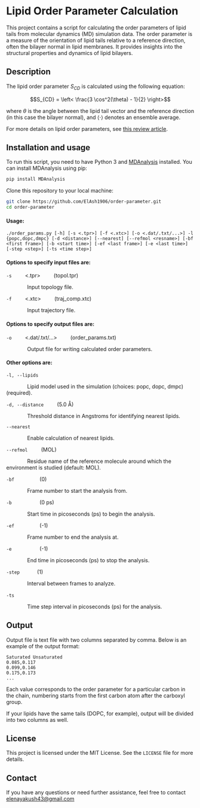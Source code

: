 # Lipid Order Parameter Calculation

This project contains a script for calculating the order parameters of lipid tails from molecular dynamics (MD) simulation data. The order parameter is a measure of the orientation of lipid tails relative to a reference direction, often the bilayer normal in lipid membranes. It provides insights into the structural properties and dynamics of lipid bilayers.

## Description

The lipid order parameter $S_{CD}$ is calculated using the following equation:

$$S_{CD} = \left< \frac{3 \cos^2(\theta) - 1}{2} \right>$$

where $\theta$ is the angle between the lipid tail vector and the reference direction (in this case the bilayer normal), and $\left< \cdot \right>$ denotes an ensemble average.

For more details on lipid order parameters, see [this review article](https://doi.org/10.1021/acs.jctc.7b00643).

## Installation and usage

To run this script, you need to have Python 3 and [MDAnalysis](https://www.mdanalysis.org/) installed. You can install MDAnalysis using pip:

```sh
pip install MDAnalysis
```
Clone this repository to your local machine:

```sh
git clone https://github.com/ElAsh1906/order-parameter.git
cd order-parameter
```

#### Usage: 
`
./order_params.py [-h] [-s <.tpr>] [-f <.xtc>] [-o <.dat/.txt/...>] -l {popc,dopc,dmpc} [-d <distance>] [--nearest] [--refmol <resname>] [-bf <first frame>] [-b <start time>] [-ef <last frame>] [-e <last time>] [-step <step>] [-ts <time step>]
`
#### Options to specify input files are:

`-s` &emsp;&emsp; <.tpr> &emsp;&emsp; \(topol.tpr\)  

&emsp;&emsp;&emsp;&emsp;Input topology file.  

`-f` &emsp;&emsp; <.xtc> &emsp;&emsp; \(traj_comp.xtc\)  

&emsp;&emsp;&emsp;&emsp;Input trajectory file.  

    
#### Options to specify output files are:

`-o` &emsp;&emsp; <.dat/.txt/...> &emsp;&emsp; \(order_params.txt\)  

&emsp;&emsp;&emsp;&emsp;Output file for writing calculated order parameters.   


#### Other options are:

`-l, --lipids`  

&emsp;&emsp;&emsp;&emsp;Lipid model used in the simulation (choices: popc, dopc, dmpc) (required).   

`-d, --distance` &emsp;&emsp; \(5.0 Å\)  

&emsp;&emsp;&emsp;&emsp;Threshold distance in Angstroms for identifying nearest lipids.  

`--nearest`  

&emsp;&emsp;&emsp;&emsp;Enable calculation of nearest lipids.  

`--refmol` &emsp;&emsp; \(MOL\)  

&emsp;&emsp;&emsp;&emsp;Residue name of the reference molecule around which the environment is studied (default: MOL).  

`-bf` &emsp;&emsp; <first frame> &emsp;&emsp; \(0\)  

&emsp;&emsp;&emsp;&emsp;Frame number to start the analysis from.  

`-b` &emsp;&emsp;&ensp; <start time> &emsp;&emsp; \(0 ps\)  

&emsp;&emsp;&emsp;&emsp;Start time in picoseconds (ps) to begin the analysis.  

`-ef` &emsp;&emsp; <last frame> &emsp;&emsp; \(-1\)  

&emsp;&emsp;&emsp;&emsp;Frame number to end the analysis at.  

`-e` &emsp;&emsp;&ensp; <last time> &emsp;&emsp; \(-1\)  

&emsp;&emsp;&emsp;&emsp;End time in picoseconds (ps) to stop the analysis.  

`-step` &ensp; <step> &emsp;&emsp; \(1\)  

&emsp;&emsp;&emsp;&emsp;Interval between frames to analyze.  

`-ts` &emsp;&emsp; <time step> &emsp;&emsp;  

&emsp;&emsp;&emsp;&emsp;Time step interval in picoseconds (ps) for the analysis.  


## Output

Output file is text file with two columns separated by comma. Below is an example of the output format:

```
Saturated Unsaturated
0.085,0.117
0.099,0.146
0.175,0.173
...
```
Each value corresponds to the order parameter for a particular carbon in the chain, numbering starts from the first carbon atom after the carboxyl group.  

If your lipids have the same tails (DOPC, for example), output will be divided into two columns as well. 

## License

This project is licensed under the MIT License. See the `LICENSE` file for more details.

## Contact

If you have any questions or need further assistance, feel free to contact elenayakush43@gmail.com

